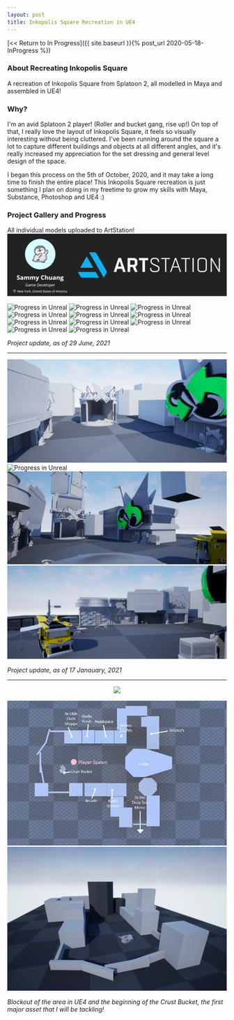 ```yaml
---
layout: post
title: Inkopolis Square Recreation in UE4
---
```



[<< Return to In Progress]({{ site.baseurl }}{% post_url 2020-05-18-InProgress %})

### **About Recreating Inkopolis Square**
A recreation of Inkopolis Square from Splatoon 2, all modelled in Maya and assembled in UE4! 


### **Why?**
I'm an avid Splatoon 2 player! (Roller and bucket gang, rise up!) 
On top of that, I really love the layout of Inkopolis Square, it feels so visually interesting without being cluttered. I've been running around the square a lot to capture different buildings and objects at all different angles, and it's really increased my appreciation for the set dressing and general level design of the space.

I began this process on the 5th of October, 2020, and it may take a long time to finish the entire place! This Inkopolis Square recreation is just something I plan on doing in my freetime to grow my skills with Maya, Substance, Photoshop and UE4 :)


### **Project Gallery and Progress**

All individual models uploaded to ArtStation! 
[![ArtStation](/assets/artwork/OtherWorks/Art/ArtStation_CoverImage.png)](https://www.artstation.com/penguincoco)

![Progress in Unreal](/assets/artwork/MyGames/InkopolisSquareRecreation/Recreation_29June.png)
![Progress in Unreal](/assets/artwork/MyGames/InkopolisSquareRecreation/Recreation_29June_2.png)
![Progress in Unreal](/assets/artwork/MyGames/InkopolisSquareRecreation/Recreation_29June_3.png)
![Progress in Unreal](/assets/artwork/MyGames/InkopolisSquareRecreation/Recreation_29June_4.png)
![Progress in Unreal](/assets/artwork/MyGames/InkopolisSquareRecreation/Recreation_29June_5.png)
![Progress in Unreal](/assets/artwork/MyGames/InkopolisSquareRecreation/Recreation_29June_6.png)
![Progress in Unreal](/assets/artwork/MyGames/InkopolisSquareRecreation/Recreation_29June_7.png)
![Progress in Unreal](/assets/artwork/MyGames/InkopolisSquareRecreation/Recreation_29June_8.png)
![Progress in Unreal](/assets/artwork/MyGames/InkopolisSquareRecreation/Recreation_29June_9.png)
![Progress in Unreal](/assets/artwork/MyGames/InkopolisSquareRecreation/Recreation_29June_10.png)
![Progress in Unreal](/assets/artwork/MyGames/InkopolisSquareRecreation/Recreation_29June_11.png)

_Project update, as of 29 June, 2021_

________________________________________________________________________________________________________


![Progress in Unreal](/assets/artwork/MyGames/InkopolisSquareRecreation/Recreation_17Jan.png)
![Progress in Unreal](/assets/artwork/MyGames/InkopolisSquareRecreation/Recreation_17Jan2.png)
![Progress in Unreal](/assets/artwork/MyGames/InkopolisSquareRecreation/Recreation_17Jan3.png)
![Progress in Unreal](/assets/artwork/MyGames/InkopolisSquareRecreation/Recreation_17Jan4.png)

_Project update, as of 17 Janauary, 2021_

_______________________________________________________________________________________________________


<div align="center">
<img src="https://media.giphy.com/media/42M6xcwL8PIBO3EjQE/giphy.gif"> 
</div>

![Blockout Top View](/assets/artwork/MyGames/InkopolisSquareRecreation/InkopolisSquareRecreation_BlockoutTopView.jpg)
![Blockout](/assets/artwork/MyGames/InkopolisSquareRecreation/InkopolisSquareRecreation_BlackoutFromBackView.png)

_Blockout of the area in UE4 and the beginning of the Crust Bucket, the first major asset that I will be tackling!_